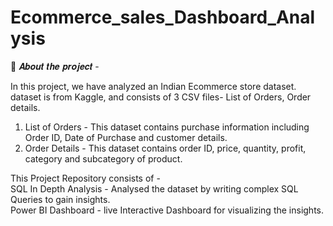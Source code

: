 # Ecommerce_sales_Dashboard_Analysis
🎯 𝑨𝒃𝒐𝒖𝒕 𝒕𝒉𝒆 𝒑𝒓𝒐𝒋𝒆𝒄𝒕 -<br>

In this project, we have analyzed an Indian Ecommerce store dataset.<br>
dataset is from Kaggle, and consists of 3 CSV files- List of Orders, Order details.<br>
1) List of Orders - This dataset contains purchase information including Order ID, Date of Purchase and customer details.<br>
2) Order Details - This dataset contains order ID, price, quantity, profit, category and subcategory of product.<br>


This Project Repository consists of -<br>
SQL In Depth Analysis - Analysed the dataset by writing complex SQL Queries to gain insights.<br>
Power BI Dashboard - live Interactive Dashboard for visualizing the insights.<br>
